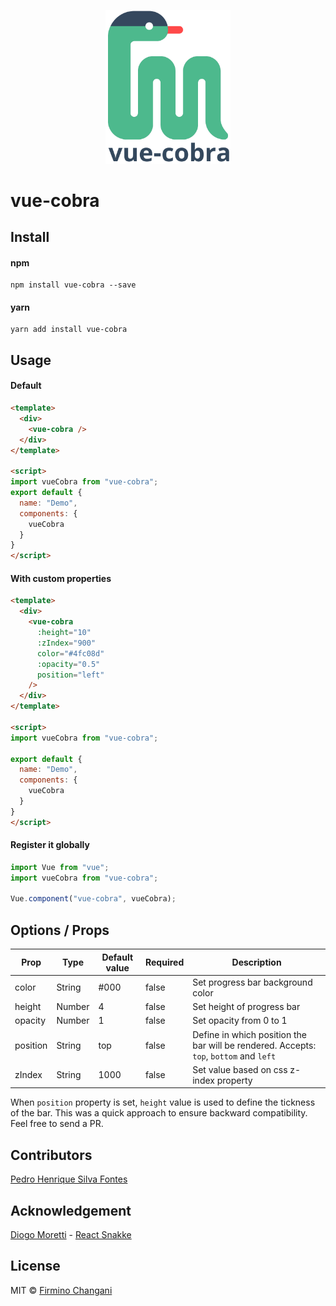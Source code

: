 <p align="center">
  <img src="./public/img/vue-cobra-logo.png" width="200">
</p>

# vue-cobra

## Install
#### npm
```
npm install vue-cobra --save
```
#### yarn
```
yarn add install vue-cobra
```

## Usage
#### Default

```html
<template>
  <div>
    <vue-cobra />
  </div>
</template>

<script>
import vueCobra from "vue-cobra";
export default {
  name: "Demo",
  components: {
    vueCobra
  }
}
</script>
```

#### With custom properties

```html
<template>
  <div>
    <vue-cobra
      :height="10"
      :zIndex="900"
      color="#4fc08d"
      :opacity="0.5"
      position="left"
    />
  </div>
</template>

<script>
import vueCobra from "vue-cobra";

export default {
  name: "Demo",
  components: {
    vueCobra
  }
}
</script>
```

#### Register it globally

```js
import Vue from "vue";
import vueCobra from "vue-cobra";

Vue.component("vue-cobra", vueCobra);
```

## Options / Props

| Prop    | Type   | Default value | Required | Description                       |
|---------|--------|---------------|----------|-----------------------------------|
| color   | String | #000          | false    | Set progress bar background color |
| height  | Number | 4           | false    | Set height of progress bar        |
| opacity | Number | 1             | false    | Set opacity from 0 to 1           |
| position | String | top          | false    | Define in which position the bar will be rendered. Accepts: `top`, `bottom` and `left`           |
| zIndex  | String | 1000          | false    | Set value based on css z-index property    |

When `position` property is set, `height` value is used to define the tickness of the bar. This was a quick approach to ensure backward compatibility. Feel free to send a PR.

## Contributors

[Pedro Henrique Silva Fontes](https://github.com/phfontess)

## Acknowledgement

[Diogo Moretti](https://github.com/diogomoretti) - [React Snakke](https://diogomoretti.github.io/react-snakke/)

## License

MIT © [Firmino Changani](https://github.com/flowck)
